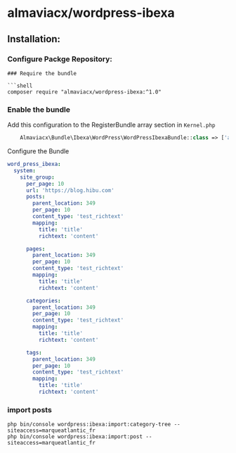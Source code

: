 # almaviacx/wordpress-ibexa


## Installation:
### Configure Packge Repository:

```
### Require the bundle

```shell
composer require "almaviacx/wordpress-ibexa:^1.0"
```

### Enable the bundle
Add this configuration to the RegisterBundle array section in `Kernel.php`

```php
    Almaviacx\Bundle\Ibexa\WordPress\WordPressIbexaBundle::class => ['all' => true],
```
Configure the Bundle
```yaml
word_press_ibexa:
  system:
    site_group:
      per_page: 10
      url: 'https://blog.hibu.com'
      posts:
        parent_location: 349
        per_page: 10
        content_type: 'test_richtext'
        mapping:
          title: 'title'
          richtext: 'content'

      pages:
        parent_location: 349
        per_page: 10
        content_type: 'test_richtext'
        mapping:
          title: 'title'
          richtext: 'content'

      categories:
        parent_location: 349
        per_page: 10
        content_type: 'test_richtext'
        mapping:
          title: 'title'
          richtext: 'content'

      tags:
        parent_location: 349
        per_page: 10
        content_type: 'test_richtext'
        mapping:
          title: 'title'
          richtext: 'content'
```

### import posts

```shell
php bin/console wordpress:ibexa:import:category-tree --siteaccess=marqueatlantic_fr
php bin/console wordpress:ibexa:import:post --siteaccess=marqueatlantic_fr
   
      
```
